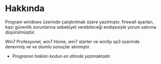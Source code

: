# Hakkında

Program windows üzerinde çalıştırılmak üzere yazılmıştır.
firewall ayarları, bazı güvenlik sorunlarına sebebiyet verebileceği endişesiyle
yorum satırına düşürülmüştür.


Win7 Profesyonel, win7 Home, win7 starter ve winXp sp3 üzerinde denenmiş ve
ve olumlu sonuçlar alınmıştır.

* *Programın hakları kodun en altında yazmaktadır.*

